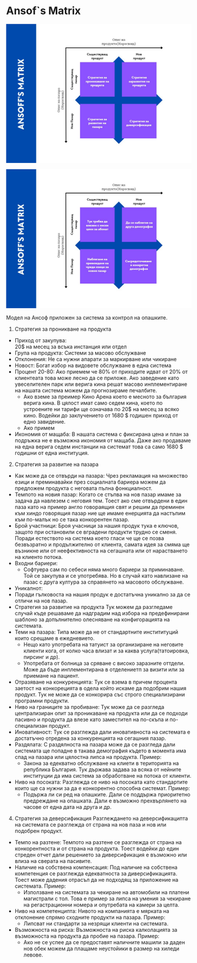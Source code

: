 # Ansof`s Matrix #

![picture alt](https://github.com/IvoRum/TicketSystem/blob/main/Documents/Ansof/1.jpg "Ansof")

![picture alt](https://github.com/IvoRum/TicketSystem/blob/main/Documents/Ansof/2.jpg "Ansof")


Модел на Ансоф приложен за система за контрол на опашките.

1.	Стратегия за проникване на продукта
*	Приход от закупува:  
20$ на месец за всъка инстанция или отдел
*	Група на продукта: 
Системи за масово обслужване
*	Отклонения: 
Не са нужни апарати за маркирване или чикиране
*	Новост: Богат избор на видовете обслужване в една система
*	Процент 20-80:
Ако приемем че 80% от приходите идват от 20% от клиентеата това може лесно да се приложе. Ако заведение като увеселителен парк или верига кина решат масово инплементиране на нашата система можем да прогнозираме печалбите.
    *	 Ако вземе за преимер Кино Арена което е месното за българия верига кина. В цялост имат само седем кина, което по устроените ни тарифи ще означава по 20$ на месец за всяко кино. Водейки до заклучението от 1680 $ годишен приход от едно завидение.
    *	Ако примем 
*	Икономия от мащаба:
В нашата система с фиксирана цена и план за подръжка не е възможна икономия от мащаба. Даже ако продаваме на една верига седем инстанции на системат това са само 1680 $ годишни от една институция.
2.	Стратегия за развитие на пазара
*	Как може да се отвърди на пазара:
Чрез рекламация на множество езици и преминавайки през социалната бариера можем да предложем продукта с неговата пълна фонкциалност.
*	Темпото на новия пазар:
Когато се стъпва на нов пазар имаме за задача да навлезем с неговия тем. Тоест ако сме отвърдени в един паза като на пример англо говораящия свят и решим да преминен към хиндо говорящия пазар ние ще имаме енерцията да настъпим към по-малък но се така конкорентен пазар.
*	Брой участници:
Броя учасници за нашия продук тука е ключов, защото при остановили се вградени продукти трудно се сменя. Поради естеството на система което гласи че ще се позва безвъзратно и продължително от клиента, самата идея за смяма ще възникне или от неефективноста на сегашната или от нарастването на клиенто потока.
*	Входни бариери:
    *	Софтуера сам по себеси няма много бариери за приминаване. Той се закупува и се употребява. Но в случай като навлизане на пазас с друга култура за справянето на масовото обслужване.
*	Уникалнот:
*	Поради гълковоста на нашия продук е достатъчна уникално за да се отличи на нов пазар.
*	Стратегия за развитие на продукта
Тук можем да разгледаме случай къде решаваме да надградим над избора на предефинирани шаблоно за допълнително олесняване на конфигорацията на системата.
*	Теми на пазара:
Типа може да не от стандартните инстититуций които срещаме в ежедневието. 
    *	Нещо като употребата на татуист за организиране на неговите клиенти кога, от колко часа влизат и за каква услуга(татоировка, пирсинг и др).
    *	Употребата от болница за сряване с високо заразните оттдели. Може да бъде инплементирана в отделениетп за визити или за приемане на пациент.
*	Отразяване на конкуренцията:
Тук се взема в причем процента заетост на конкорецията в одела който искаме да подобрим нашия продукт. Тук не може да се конкорира със строго специализирани програмни продукти.
*	Ниво на границите за пробиване:
Тук може да се разгледа централизиран опит за проникаване на продукта или да се подходи пасивно и продукта да влезе като заместител на по-скъпа и по-специализан продукт.
*	Иновативност:
Тук се разглежда дали иновативноста на системата е достатъчно отредена за конкуренцията на сегашния пазар.
*	Раздялата:
С раздялноста на пазара може да се разгледа дали системата ще попадне в такава демография където в момента има спад на пазара или цялостна липса на продукта. Пример:
    *	Закона за едекватно обслужване на клиети в територията на република България. Тук държава задава за всяка от нейните институции да има система за обработване на потока от клиенти.
*	Ниво на посоката:
Разглежда се ниво на посоката като стандартите които ще са нужни за да е конкорентно способна системат. Пример:
    -	Подържа ли си ред на опашките. Дали се поддържа приоритетно предреждане на опашката. Дали е възможно прехвърлянето на часове от една дата на друга и др.
4.	Стратегия за деверсификация
Разглеждането на деверсификаципта на системата се разглежда от страна на нов паза и нов или подобрен продукт.
*	Темпо на разтене:
Темпото на разтене се разглежда от страна на конкорентноста и от страна на продукта. Тоест водейки до един стреден отчет дали решението за диверсификация е възможно или влиза на сверата на пасивите.
*	Наличие на собствена компенсация:
Под наличие на собствена компетенция се разглежда едекватноста за диверсификацията. Тоест може дадения отрасъл да не подходящ за приложение на системата. Пример:
    *	Използване на системата за чекиране на автомобили на платени магистрали с тол. Това е пример за липса на умения за чекиране на регастрационни номера и опутребата на камери за целта.
*	Ниво на компетенципта:
Нивото на компанията е мярката на отклонение спрямо сходните продукти на пазара. Пример:
    *	Липсват ни стандарти за незрящи клиенти на системата.
*	Възможноста на риска:
Възможноста на риска калколацията за възможноста на продукта да пробие на пазара. Пример:
    *	Ако не се успее да се предоставят наличните машили за даден нов обек можем да плащаме неустойики в размер на хиледи левове.

